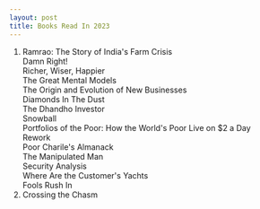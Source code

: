 ```yaml
---
layout: post
title: Books Read In 2023
---
```

1. Ramrao: The Story of India's Farm Crisis    
Damn Right!  
Richer, Wiser, Happier  
The Great Mental Models  
The Origin and Evolution of New Businesses  
Diamonds In The Dust  
The Dhandho Investor  
Snowball  
Portfolios of the Poor: How the World's Poor Live on $2 a Day  
Rework  
Poor Charile's Almanack  
The Manipulated Man  
Security Analysis  
Where Are the Customer's Yachts  
Fools Rush In
16. Crossing the Chasm
